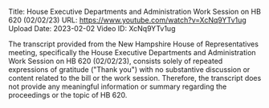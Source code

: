 Title: House Executive Departments and Administration Work Session on HB 620 (02/02/23)
URL: https://www.youtube.com/watch?v=XcNq9YTv1ug
Upload Date: 2023-02-02
Video ID: XcNq9YTv1ug

The transcript provided from the New Hampshire House of Representatives meeting, specifically the House Executive Departments and Administration Work Session on HB 620 (02/02/23), consists solely of repeated expressions of gratitude ("Thank you") with no substantive discussion or content related to the bill or the work session. Therefore, the transcript does not provide any meaningful information or summary regarding the proceedings or the topic of HB 620.